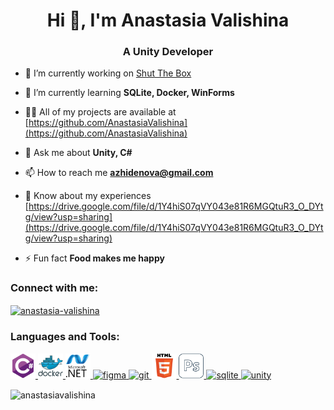 <h1 align="center">Hi 👋, I'm Anastasia Valishina</h1>
<h3 align="center">A Unity Developer</h3>

- 🔭 I’m currently working on [Shut The Box](https://github.com/AnastasiaValishina/shut-the-box)

- 🌱 I’m currently learning **SQLite, Docker, WinForms**

- 👨‍💻 All of my projects are available at [https://github.com/AnastasiaValishina](https://github.com/AnastasiaValishina)

- 💬 Ask me about **Unity, C#**

- 📫 How to reach me **azhidenova@gmail.com**

- 📄 Know about my experiences [https://drive.google.com/file/d/1Y4hiS07qVY043e81R6MGQtuR3_O_DYtg/view?usp=sharing](https://drive.google.com/file/d/1Y4hiS07qVY043e81R6MGQtuR3_O_DYtg/view?usp=sharing)

- ⚡ Fun fact **Food makes me happy**

<h3 align="left">Connect with me:</h3>
<p align="left">
<a href="https://linkedin.com/in/anastasia-valishina" target="blank"><img align="center" src="https://raw.githubusercontent.com/rahuldkjain/github-profile-readme-generator/master/src/images/icons/Social/linked-in-alt.svg" alt="anastasia-valishina" height="30" width="40" /></a>
</p>

<h3 align="left">Languages and Tools:</h3>
<p align="left"> <a href="https://www.w3schools.com/cs/" target="_blank" rel="noreferrer"> <img src="https://raw.githubusercontent.com/devicons/devicon/master/icons/csharp/csharp-original.svg" alt="csharp" width="40" height="40"/> </a> <a href="https://www.docker.com/" target="_blank" rel="noreferrer"> <img src="https://raw.githubusercontent.com/devicons/devicon/master/icons/docker/docker-original-wordmark.svg" alt="docker" width="40" height="40"/> </a> <a href="https://dotnet.microsoft.com/" target="_blank" rel="noreferrer"> <img src="https://raw.githubusercontent.com/devicons/devicon/master/icons/dot-net/dot-net-original-wordmark.svg" alt="dotnet" width="40" height="40"/> </a> <a href="https://www.figma.com/" target="_blank" rel="noreferrer"> <img src="https://www.vectorlogo.zone/logos/figma/figma-icon.svg" alt="figma" width="40" height="40"/> </a> <a href="https://git-scm.com/" target="_blank" rel="noreferrer"> <img src="https://www.vectorlogo.zone/logos/git-scm/git-scm-icon.svg" alt="git" width="40" height="40"/> </a> <a href="https://www.w3.org/html/" target="_blank" rel="noreferrer"> <img src="https://raw.githubusercontent.com/devicons/devicon/master/icons/html5/html5-original-wordmark.svg" alt="html5" width="40" height="40"/> </a> <a href="https://www.photoshop.com/en" target="_blank" rel="noreferrer"> <img src="https://raw.githubusercontent.com/devicons/devicon/master/icons/photoshop/photoshop-line.svg" alt="photoshop" width="40" height="40"/> </a> <a href="https://www.sqlite.org/" target="_blank" rel="noreferrer"> <img src="https://www.vectorlogo.zone/logos/sqlite/sqlite-icon.svg" alt="sqlite" width="40" height="40"/> </a> <a href="https://unity.com/" target="_blank" rel="noreferrer"> <img src="https://www.vectorlogo.zone/logos/unity3d/unity3d-icon.svg" alt="unity" width="40" height="40"/> </a> </p>

<p><img align="center" src="https://github-readme-streak-stats.herokuapp.com/?user=anastasiavalishina&" alt="anastasiavalishina" /></p>
